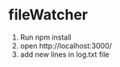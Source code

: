 # fileWatcher

1) Run npm install
2)  open http://localhost:3000/
3)  add new lines in log.txt file
